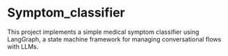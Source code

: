 # Symptom_classifier
This project implements a simple medical symptom classifier using LangGraph, a state machine framework for managing conversational flows with LLMs.


